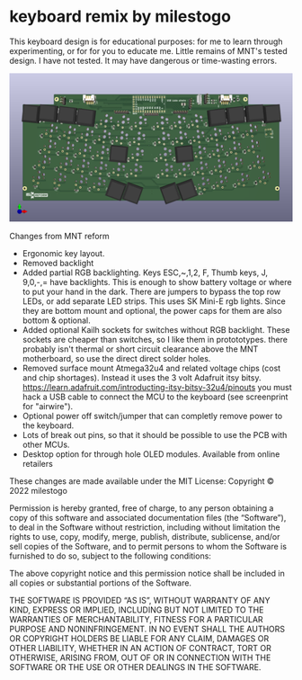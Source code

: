 # keyboard remix by milestogo

This keyboard design is for educational purposes: for me to learn through experimenting, or for for you to educate me. 
Little remains of MNT's tested design. I have not tested. It may have dangerous or time-wasting errors. 


![Front of PCB image](https://github.com/milestogo/reform/blob/ergo1-itsybitsy/reform2-keyboard-pcb/reform2-keyboard-ergo-front.png?raw=true "Front of PCB")

Changes from MNT reform
- Ergonomic key layout. 
- Removed backlight
- Added partial RGB backlighting. Keys ESC,~,1,2, F, Thumb keys, J, 9,0,-,= have backlights. This is enough to show battery voltage or where to put your hand in the dark. There are jumpers to bypass the top row LEDs, or add separate LED strips. This uses SK Mini-E rgb lights. Since they are bottom mount and optional, the power caps for them are also bottom & optional. 
- Added optional Kailh sockets for switches without RGB backlight. These sockets are cheaper than switches, so I like them in protototypes. there probably isn't thermal or short circuit clearance above the MNT motherboard, so use the direct direct solder holes.
- Removed surface mount Atmega32u4 and related voltage chips (cost and chip shortages). Instead it uses the 3 volt Adafruit itsy bitsy. https://learn.adafruit.com/introducting-itsy-bitsy-32u4/pinouts
you must hack a USB cable to connect the MCU  to the keyboard (see screenprint for "airwire"). 
- Optional power off switch/jumper that can completly remove power to the keyboard.
- Lots of break out pins, so that it should be possible to use the PCB with other MCUs.  
- Desktop option for through hole OLED modules. Available from online retailers





These changes are made available under the MIT License: 
Copyright © 2022 milestogo

Permission is hereby granted, free of charge, to any person obtaining a copy of this software and associated documentation files (the “Software”), to deal in the Software without restriction, including without limitation the rights to use, copy, modify, merge, publish, distribute, sublicense, and/or sell copies of the Software, and to permit persons to whom the Software is furnished to do so, subject to the following conditions:

The above copyright notice and this permission notice shall be included in all copies or substantial portions of the Software.

THE SOFTWARE IS PROVIDED “AS IS”, WITHOUT WARRANTY OF ANY KIND, EXPRESS OR IMPLIED, INCLUDING BUT NOT LIMITED TO THE WARRANTIES OF MERCHANTABILITY, FITNESS FOR A PARTICULAR PURPOSE AND NONINFRINGEMENT. IN NO EVENT SHALL THE AUTHORS OR COPYRIGHT HOLDERS BE LIABLE FOR ANY CLAIM, DAMAGES OR OTHER LIABILITY, WHETHER IN AN ACTION OF CONTRACT, TORT OR OTHERWISE, ARISING FROM, OUT OF OR IN CONNECTION WITH THE SOFTWARE OR THE USE OR OTHER DEALINGS IN THE SOFTWARE.
